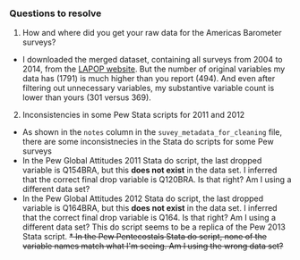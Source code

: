 ### Questions to resolve

1. How and where did you get your raw data for the Americas Barometer surveys?
  * I downloaded the merged dataset, containing all surveys from 2004 to 2014, from the [LAPOP website](http://datasets.americasbarometer.org/database-login/usersearch.php?year=2004). But the number of original variables my data has (1791) is much higher than you report (494). And even after filtering out unnecessary variables, my substantive variable count is lower than yours (301 versus 369).
2. Inconsistencies in some Pew Stata scripts for 2011 and 2012
  * As shown in the `notes` column in the `suvey_metadata_for_cleaning` file, there are some inconsistnecies in the Stata do scripts for some Pew surveys
  * In the Pew Global Attitudes 2011 Stata do script, the last dropped variable is Q154BRA, but this **does not exist** in the data set. I inferred that the correct final drop variable is Q120BRA. Is that right? Am I using a different data set?
  * In the Pew Global Attitudes 2012 Stata do script, the last dropped variable is Q164BRA, but this **does not exist** in the data set. I inferred that the correct final drop variable is Q164. Is that right? Am I using a different data set? This do script seems to be a replica of the Pew 2013 Stata script.
  ~~* In the Pew Pentecostals Stata do script, none of the variable names match what I'm seeing. Am I using the wrong data set?~~
